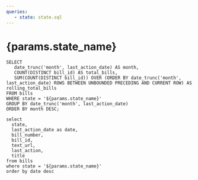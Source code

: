 ```yaml
---
queries:
   - state: state.sql
---
```


# {params.state_name}

```bills
SELECT
   date_trunc('month', last_action_date) AS month,
   COUNT(DISTINCT bill_id) AS total_bills,
   SUM(COUNT(DISTINCT bill_id)) OVER (ORDER BY date_trunc('month', last_action_date) ROWS BETWEEN UNBOUNDED PRECEDING AND CURRENT ROW) AS rolling_total_bills
FROM bills
WHERE state = '${params.state_name}'
GROUP BY date_trunc('month', last_action_date)
ORDER BY month DESC;
```

<LineChart
   data={bills}
   x=month
   y=rolling_total_bills
   title="Period Care Bills"
   subtitle="12 Month Rolling Total"
/>

```all_bills
select
  state,
  last_action_date as date,
  bill_number,
  bill_id,
  text_url,
  last_action,
  title
from bills
where state = '${params.state_name}'
order by date desc
```

<DataTable data={all_bills} rows=all>
<Column id=date/>
<Column id=bill_number/>
<Column id=title/>
<Column id=last_action/>
<Column id=text_url/>
</DataTable>


